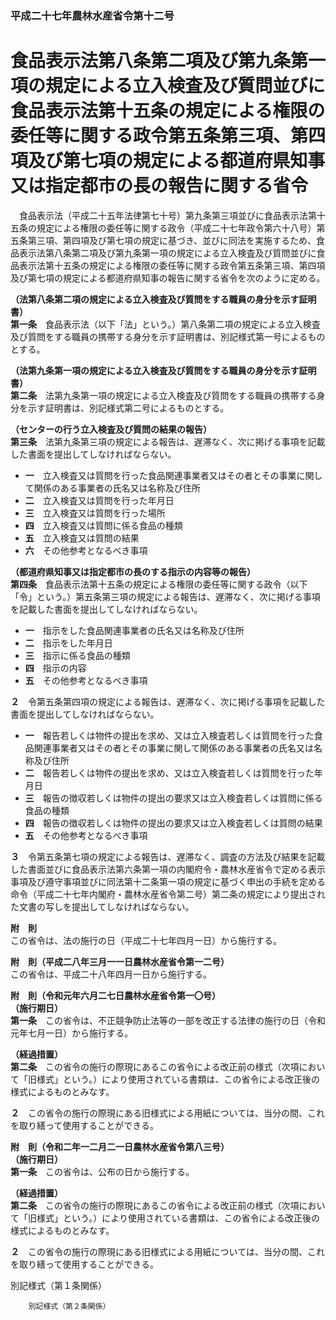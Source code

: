 ### 平成二十七年農林水産省令第十二号  
# 食品表示法第八条第二項及び第九条第一項の規定による立入検査及び質問並びに食品表示法第十五条の規定による権限の委任等に関する政令第五条第三項、第四項及び第七項の規定による都道府県知事又は指定都市の長の報告に関する省令  
　食品表示法（平成二十五年法律第七十号）第九条第三項並びに食品表示法第十五条の規定による権限の委任等に関する政令（平成二十七年政令第六十八号）第五条第三項、第四項及び第七項の規定に基づき、並びに同法を実施するため、食品表示法第八条第二項及び第九条第一項の規定による立入検査及び質問並びに食品表示法第十五条の規定による権限の委任等に関する政令第五条第三項、第四項及び第七項の規定による都道府県知事の報告に関する省令を次のように定める。  
  
**（法第八条第二項の規定による立入検査及び質問をする職員の身分を示す証明書）**  
**第一条**　食品表示法（以下「法」という。）第八条第二項の規定による立入検査及び質問をする職員の携帯する身分を示す証明書は、別記様式第一号によるものとする。  
  
**（法第九条第一項の規定による立入検査及び質問をする職員の身分を示す証明書）**  
**第二条**　法第九条第一項の規定による立入検査及び質問をする職員の携帯する身分を示す証明書は、別記様式第二号によるものとする。  
  
**（センターの行う立入検査及び質問の結果の報告）**  
**第三条**　法第九条第三項の規定による報告は、遅滞なく、次に掲げる事項を記載した書面を提出してしなければならない。  
* **一**　立入検査又は質問を行った食品関連事業者又はその者とその事業に関して関係のある事業者の氏名又は名称及び住所  
* **二**　立入検査又は質問を行った年月日  
* **三**　立入検査又は質問を行った場所  
* **四**　立入検査又は質問に係る食品の種類  
* **五**　立入検査又は質問の結果  
* **六**　その他参考となるべき事項  
  
**（都道府県知事又は指定都市の長のする指示の内容等の報告）**  
**第四条**　食品表示法第十五条の規定による権限の委任等に関する政令（以下「令」という。）第五条第三項の規定による報告は、遅滞なく、次に掲げる事項を記載した書面を提出してしなければならない。  
* **一**　指示をした食品関連事業者の氏名又は名称及び住所  
* **二**　指示をした年月日  
* **三**　指示に係る食品の種類  
* **四**　指示の内容  
* **五**　その他参考となるべき事項  
  
**２**　令第五条第四項の規定による報告は、遅滞なく、次に掲げる事項を記載した書面を提出してしなければならない。  
* **一**　報告若しくは物件の提出を求め、又は立入検査若しくは質問を行った食品関連事業者又はその者とその事業に関して関係のある事業者の氏名又は名称及び住所  
* **二**　報告若しくは物件の提出を求め、又は立入検査若しくは質問を行った年月日  
* **三**　報告の徴収若しくは物件の提出の要求又は立入検査若しくは質問に係る食品の種類  
* **四**　報告の徴収若しくは物件の提出の要求又は立入検査若しくは質問の結果  
* **五**　その他参考となるべき事項  
  
**３**　令第五条第七項の規定による報告は、遅滞なく、調査の方法及び結果を記載した書面並びに食品表示法第六条第一項の内閣府令・農林水産省令で定める表示事項及び遵守事項並びに同法第十二条第一項の規定に基づく申出の手続を定める命令（平成二十七年内閣府・農林水産省令第二号）第二条の規定により提出された文書の写しを提出してしなければならない。  
  
**附　則**  
この省令は、法の施行の日（平成二十七年四月一日）から施行する。  
  
**附　則（平成二八年三月一一日農林水産省令第一二号）**  
この省令は、平成二十八年四月一日から施行する。  
  
**附　則（令和元年六月二七日農林水産省令第一〇号）**  
**（施行期日）**  
**第一条**　この省令は、不正競争防止法等の一部を改正する法律の施行の日（令和元年七月一日）から施行する。  
  
**（経過措置）**  
**第二条**　この省令の施行の際現にあるこの省令による改正前の様式（次項において「旧様式」という。）により使用されている書類は、この省令による改正後の様式によるものとみなす。  
  
**２**　この省令の施行の際現にある旧様式による用紙については、当分の間、これを取り繕って使用することができる。  
  
**附　則（令和二年一二月二一日農林水産省令第八三号）**  
**（施行期日）**  
**第一条**　この省令は、公布の日から施行する。  
  
**（経過措置）**  
**第二条**　この省令の施行の際現にあるこの省令による改正前の様式（次項において「旧様式」という。）により使用されている書類は、この省令による改正後の様式によるものとみなす。  
  
**２**　この省令の施行の際現にある旧様式による用紙については、当分の間、これを取り繕って使用することができる。  
  
別記様式（第１条関係）  

          
        別記様式（第２条関係）  

          
        